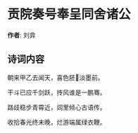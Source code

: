 # 贡院奏号奉呈同舍诸公

**作者**: 刘弇

## 诗词内容

朝来甲乙去闻天，喜色胚𣍯淡墨前。

干斗已应千剑跃，抟风谁是一鹏骞。

路歧稳步青霄近，闾里倾心古语传。

收拾春光终未晚，烂游端属绿衣鞭。

